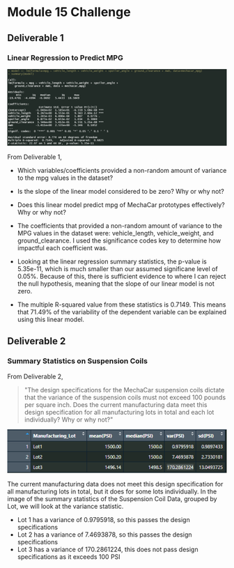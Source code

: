 # Module 15 Challenge
## Deliverable 1
 
### Linear Regression to Predict MPG
![Multiple Linear Regression to Predict MPG](resources/multiple_linear_regression.png)

From Deliverable 1,
>
- Which variables/coefficients provided a non-random amount of variance to the mpg values in the dataset?
- Is the slope of the linear model considered to be zero? Why or why not?
- Does this linear model predict mpg of MechaCar prototypes effectively? Why or why not?


- The coefficients that provided a non-random amount of variance to the MPG values in the dataset were: vehicle_length, vehicle_weight, and ground_clearance. I used the significance codes key to determine how impactful each coefficient was. 
- Looking at the linear regression summary statistics, the p-value is 5.35e-11, which is much smaller than our assumed significane level of 0.05%. Because of this, there is sufficient evidence to where I can reject the null hypothesis, meaning that the slope of our linear model is not zero.
- The multiple R-squared value from these statistics is 0.7149. This means that 71.49% of the variability of the dependent variable can be explained using this linear model.

## Deliverable 2

### Summary Statistics on Suspension Coils
From Deliverable 2,
>"The design specifications for the MechaCar suspension coils dictate that the variance of the suspension coils must not exceed 100 pounds per square inch. Does the current manufacturing data meet this design specification for all manufacturing lots in total and each lot individually? Why or why not?"


![Suspension Coil Data, Grouped by Lot: Summary Stats](resources/lot_summary.png)

The current manufacturing data does not meet this design specification for all manufacturing lots in total, but it does for some lots individually. In the image of the summary statistics of the Suspension Coil Data, grouped by Lot, we will look at the variance statistic.
- Lot 1 has a variance of 0.9795918, so this passes the design specifications
- Lot 2 has a variance of 7.4693878, so this passes the design specifications
- Lot 3 has a variance of 170.2861224, this does not pass design specifications as it exceeds 100 PSI